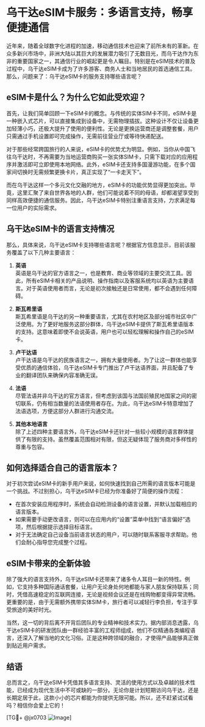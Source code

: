 # 乌干达eSIM卡服务：多语言支持，畅享便捷通信

近年来，随着全球数字化进程的加速，移动通信技术也迎来了前所未有的革新。在众多新兴市场中，非洲大陆以其巨大的发展潜力吸引了无数目光，而乌干达作为东非的重要国家之一，其通信行业的崛起更是令人瞩目。特别是在eSIM技术的普及过程中，乌干达eSIM卡成为了许多游客、商务人士和当地居民的首选通信工具。那么，问题来了：乌干达eSIM卡的服务支持哪些语言呢？

## eSIM卡是什么？为什么它如此受欢迎？

首先，让我们简单回顾一下eSIM卡的概念。与传统的实体SIM卡不同，eSIM卡是一种嵌入式芯片，可以直接集成到设备中，无需物理插拔。这种设计不仅让设备更加轻薄小巧，还极大提升了使用的便利性。无论是更换运营商还是调整套餐，用户只需通过手机设置即可完成操作，无需前往营业厅或等待快递配送。

对于那些经常跨国旅行的人来说，eSIM卡的优势尤为明显。例如，当你从中国飞往乌干达时，不再需要为当地运营商购买一张实体SIM卡，只需下载对应的应用程序并激活即可立即使用本地网络。此外，eSIM卡还支持多国漫游功能，在多个国家间切换时无需频繁更换卡片，真正实现了“一卡走天下”。

而在乌干达这样一个多元文化交融的地方，eSIM卡的功能优势显得更加突出。毕竟，这里汇聚了来自世界各地的人群，他们可能说着不同的母语，却都渴望享受到同样高效便捷的通信服务。因此，乌干达eSIM卡特别注重语言支持，力求满足每一位用户的实际需求。

## 乌干达eSIM卡的语言支持情况

那么，具体来说，乌干达eSIM卡支持哪些语言呢？根据官方信息显示，目前该服务覆盖了以下几种主要语言：

1. **英语**  
   英语是乌干达的官方语言之一，也是教育、商业等领域的主要交流工具。因此，所有eSIM卡相关的产品说明、操作指南以及客服系统均以英语为主要语言。对于英语使用者而言，无论是初次接触还是日常使用，都不会遇到任何障碍。

2. **斯瓦希里语**  
   斯瓦希里语是乌干达的另一种重要语言，尤其在农村地区及部分城市社区中广泛使用。为了更好地服务这部分群体，乌干达eSIM卡提供了斯瓦希里语版本的支持。这意味着即使不会说英语，用户也可以轻松理解和操作自己的eSIM卡。

3. **卢干达语**  
   卢干达语是乌干达的民族语言之一，拥有大量使用者。为了让这一群体也能享受优质的通信体验，乌干达eSIM卡专门推出了卢干达语界面，并且配备了专业的翻译团队来确保内容准确无误。

4. **法语**  
   尽管法语并非乌干达的官方语言，但考虑到该国与法国前殖民地国家之间的密切联系，仍有相当数量的法语使用者存在。为此，乌干达eSIM卡特意增加了法语选项，方便这部分人群进行沟通交流。

5. **其他本地语言**  
   除了上述四种主要语言外，乌干达eSIM卡还针对一些较小规模的语言群体提供了有限的支持。虽然覆盖范围相对有限，但这无疑体现了服务商对多样性的尊重与包容。

## 如何选择适合自己的语言版本？

对于初次尝试eSIM卡的新手用户来说，如何快速找到自己所需的语言版本可能是一个挑战。不过别担心，乌干达eSIM卡已经为你准备好了简便的操作流程：

- 在首次安装应用程序时，系统会自动检测设备的语言设置，并默认加载相应的语言版本。
- 如果需要手动更改语言，则可以在应用内的“设置”菜单中找到“语言偏好”选项，然后根据提示选择目标语言。
- 对于无法确定自己设备当前语言状态的用户，可以随时联系客服寻求帮助。他们会耐心指导您完成整个过程。

## eSIM卡带来的全新体验

除了强大的语言支持外，乌干达eSIM卡还带来了诸多令人耳目一新的特性。例如，它支持多种国际通话套餐，让用户无论身处何地都能与家人朋友保持联系；同时，凭借高速稳定的互联网连接，无论是视频会议还是在线购物都变得异常流畅。更重要的是，由于无需额外携带实体SIM卡，旅行者可以减轻行李负担，专注于享受旅途的美好时光。

当然，这一切的背后离不开背后团队的专业精神和技术实力。据内部消息透露，乌干达eSIM卡的研发团队由一群经验丰富的工程师组成，他们不仅精通各类编程语言，还深入了解当地的文化习俗。正是这种跨领域的融合，才使得产品能够真正做到贴近用户需求。

## 结语

总而言之，乌干达eSIM卡凭借其多语言支持、灵活的使用方式以及卓越的技术性能，已经成为现代生活中不可或缺的一部分。无论你是计划短期访问乌干达，还是长期定居于此，这款小小的芯片都能为你提供无限可能。所以，还不赶紧试试看吗？相信你会爱上它的！

[TG💪+ @jx0703 ![Image](https://github.com/user-attachments/assets/dbca1d08-cadb-493c-b0ec-ad6f7a83f270)]
